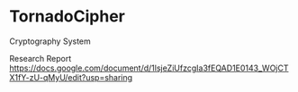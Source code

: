 # TornadoCipher
Cryptography System

Research Report
https://docs.google.com/document/d/1lsjeZiUfzcgIa3fEQAD1E0143_WOjCTX1fY-zU-qMyU/edit?usp=sharing
